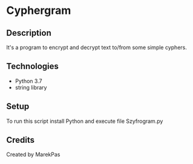 # Cyphergram

## Description
It's a program to encrypt and decrypt text to/from some simple cyphers.  

## Technologies
* Python 3.7
* string library

## Setup
To run this script install Python and execute file Szyfrogram.py

## Credits
Created by MarekPas
